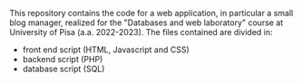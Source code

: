 This repository contains the code for a web application, in particular a small blog manager, realized for the "Databases and web laboratory" course at University of Pisa (a.a. 2022-2023).
The files contained are divided in:
- front end script (HTML, Javascript and CSS)
- backend script (PHP)
- database script (SQL)
